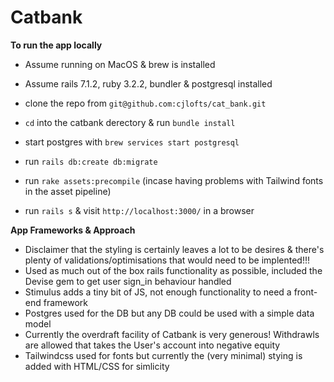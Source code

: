 # Catbank

**To run the app locally**
* Assume running on MacOS & brew is installed
* Assume rails 7.1.2, ruby 3.2.2, bundler & postgresql installed

* clone the repo from `git@github.com:cjlofts/cat_bank.git`
* `cd` into the catbank derectory & run `bundle install`
* start postgres with `brew services start postgresql`
* run `rails db:create db:migrate`
* run `rake assets:precompile` (incase having problems with Tailwind fonts in the asset pipeline)
* run `rails s` & visit `http://localhost:3000/` in a browser

**App Frameworks & Approach**
* Disclaimer that the styling is certainly leaves a lot to be desires & there's plenty of validations/optimisations that would need to be implented!!!
* Used as much out of the box rails functionality as possible, included the Devise gem to get user sign_in behaviour handled
* Stimulus adds a tiny bit of JS, not enough functionality to need a front-end framework
* Postgres used for the DB but any DB could be used with a simple data model
* Currently the overdraft facility of Catbank is very generous! Withdrawls are allowed that takes the User's account into negative equity
* Tailwindcss used for fonts but currently the (very minimal) stying is added with HTML/CSS for simlicity 
